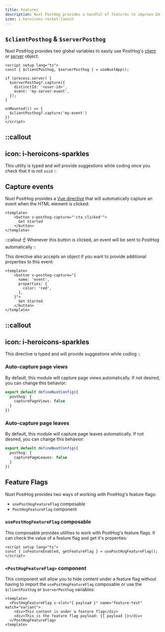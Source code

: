 ```yaml
---
title: Features
description: Nuxt PostHog provides a handful of features to improve DX
icon: i-heroicons-rocket-launch
---
```


## `$clientPosthog` & `$serverPosthog`

Nuxt PostHog provides two global variables to easily use PostHog's [client](https://posthog.com/docs/libraries/js) or [server](https://posthog.com/docs/libraries/node) object:

```vue [app.vue]
<script setup lang="ts">
const { $clientPosthog, $serverPosthog } = useNuxtApp();

if (process.server) {
  $serverPosthog?.capture({ 
    distinctId: '<user-id>',
    event: 'my-server-event',
  });
}

onMounted(() => {
  $clientPosthog?.capture('my-event')
})
</script>
```

::callout
---

icon: i-heroicons-sparkles
---

This utility is typed and will provide suggestions while coding once you check that it is not `void`
::

## Capture events

Nuxt PostHog provides a [Vue directive](https://vuejs.org/guide/reusability/custom-directives) that will automatically capture an event when the HTML element is clicked:

```vue [app.vue]
<template>
    <button v-posthog-capture="'cta_clicked'">
      Get Started
    </button>
</template>
```

::callout
☝️ Whenever this button is clicked, an event will be sent to PostHog automatically
::

This directive also accepts an object if you want to provide additional properties to this event:

```vue [app.vue]
<template>
    <button v-posthog-capture="{
      name: 'event',
      properties: {
        color: 'red',
      },
    }">
      Get Started
    </button>
</template>
```

::callout
---

icon: i-heroicons-sparkles
---

This directive is typed and will provide suggestions while coding
::

### Auto-capture page views

By default, this module will capture page views automatically. If not desired, you can change this behavior:

```typescript [nuxt.config.ts]
export default defineNuxtConfig({
  posthog: {
    capturePageViews: false
  }
})
```

### Auto-capture page leaves

By default, this module will capture page leaves automatically. If not desired, you can change this behavior:

```typescript [nuxt.config.ts]
export default defineNuxtConfig({
  posthog: {
    capturePageLeaves: false
  }
})
```

## Feature Flags

Nuxt PostHog provides two ways of working with PostHog's feature flags:

- `usePostHogFeatureFlag` composable
- `PostHogFeatureFlag` component

### `usePostHogFeatureFlag` composable

This composable provides utilities to work with PostHog's feature flags. It can check the value of a feature flag and get it's properties:

```vue [app.vue]
<script setup lang="ts">
const { isFeatureEnabled, getFeatureFlag } = usePostHogFeatureFlag();
</script>
```

### `<PostHogFeatureFlag>` component

This component will allow you to hide content under a feature flag without having to import the `usePostHogFeatureFlag` composable or use the `$clientPosthog` or `$serverPosthog` variables:

```vue [app.vue]
<template>
  <PostHogFeatureFlag v-slot="{ payload }" name="feature-test" match="variant">
    <div>This content is under a feature flag</div>
    <div>This is the feature flag payload: {{ payload }}</div>
  </PostHogFeatureFlag>
<template>
```
